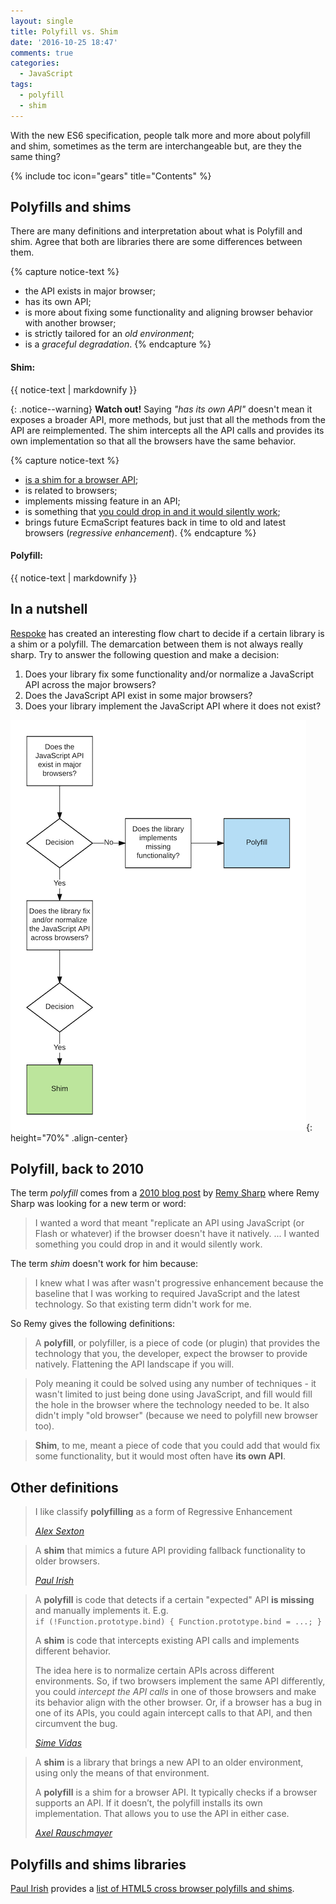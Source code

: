 ```yaml
---
layout: single
title: Polyfill vs. Shim
date: '2016-10-25 18:47'
comments: true
categories:
  - JavaScript
tags:
  - polyfill
  - shim
---
```


With the new ES6 specification, people talk more and more about polyfill and shim, sometimes as the term are interchangeable but, are they the same thing?

{% include toc icon="gears" title="Contents" %}

## Polyfills and shims
There are many definitions and interpretation about what is Polyfill and shim. Agree that both are libraries there are some differences between them.

{% capture notice-text %}
  - the API exists in major browser;
  - has its own API;
  - is more about fixing some functionality and aligning browser behavior with another browser;
  - is strictly tailored for an _old environment_;
  - is a _graceful degradation_.
{% endcapture %}
<div class="notice--info">
  <h4>Shim:</h4>
  {{ notice-text | markdownify }}
</div>

{: .notice--warning}
__Watch out!__ Saying _"has its own API"_ doesn't mean it exposes a broader API, more methods, but just that all the methods from the API are reimplemented. The shim intercepts all the API calls and provides its own implementation so that all the browsers have the same behavior.

{% capture notice-text %}
  - [is a shim for a browser API](http://www.2ality.com/2011/12/shim-vs-polyfill.html);
  - is related to browsers;
  - implements missing feature in an API;
  - is something that [you could drop in and it would silently work](https://remysharp.com/2010/10/08/what-is-a-polyfill);
  - brings future EcmaScript features back in time to old and latest browsers (_regressive enhancement_).
{% endcapture %}
<div class="notice--info">
  <h4>Polyfill:</h4>
  {{ notice-text | markdownify }}
</div>

## In a nutshell
[Respoke](http://blog.respoke.io/post/111278536998/javascript-shim-vs-polyfill) has created an interesting flow chart to decide if a certain library is a shim or a polyfill. The demarcation between them is not always really sharp. Try to answer the following question and make a decision:

1. Does your library fix some functionality and/or normalize a JavaScript API across the major browsers?
2. Does the JavaScript API exist in some major browsers?
3. Does your library implement the JavaScript API where it does not exist?

![image-center](/images/polyfill-vs-shim/flow-chart.png){: height="70%" .align-center}

## Polyfill, back to 2010
The term _polyfill_ comes from a [2010 blog post](https://remysharp.com/2010/10/08/what-is-a-polyfill) by [Remy Sharp](https://twitter.com/search?q=%40rem&src=typd) where Remy Sharp was looking for a new term or word:

> I wanted a word that meant "replicate an API using JavaScript (or Flash or whatever) if the browser doesn't have it natively.
...
> I wanted something you could drop in and it would silently work.

The term _shim_ doesn't work for him because:

> I knew what I was after wasn't progressive enhancement because the baseline that I was working to required JavaScript and the latest technology. So that existing term didn't work for me.

So Remy gives the following definitions:

> A __polyfill__, or polyfiller, is a piece of code (or plugin) that provides the technology that you, the developer, expect the browser to provide natively. Flattening the API landscape if you will.

> Poly meaning it could be solved using any number of techniques - it wasn't limited to just being done using JavaScript, and fill would fill the hole in the browser where the technology needed to be. It also didn't imply "old browser" (because we need to polyfill new browser too).

> __Shim__, to me, meant a piece of code that you could add that would fix some functionality, but it would most often have __its own API__.

## Other definitions

> I like classify __polyfilling__ as a form of Regressive Enhancement
>
> <cite>[Alex Sexton](https://twitter.com/SlexAxton/status/25600963629)</cite>

> A __shim__ that mimics a future API providing fallback functionality to older browsers.
>
> <cite>[Paul Irish](http://paulirish.com/)</cite>

> A __polyfill__ is code that detects if a certain "expected" API __is missing__ and manually implements it. E.g.   
> `if (!Function.prototype.bind) { Function.prototype.bind = ...; }`
>
> A __shim__ is code that intercepts existing API calls and implements different behavior.
>
> The idea here is to normalize certain APIs across different environments. So, if two browsers implement the same API differently, you could _intercept the API calls_ in one of those browsers and make its behavior align with the other browser. Or, if a browser has a bug in one of its APIs, you could again intercept calls to that API, and then circumvent the bug.
>
> <cite>[Sime Vidas](http://stackoverflow.com/questions/6599815/what-is-the-difference-between-a-shim-and-a-polyfill/17331540#17331540)</cite>

> A __shim__ is a library that brings a new API to an older environment, using only the means of that environment.
>
> A __polyfill__ is a shim for a browser API. It typically checks if a browser supports an API. If it doesn’t, the polyfill installs its own implementation. That allows you to use the API in either case.
>
> <cite>[Axel Rauschmayer](http://www.2ality.com/2011/12/shim-vs-polyfill.html)</cite>

## Polyfills and shims libraries
[Paul Irish](http://paulirish.com/) provides a [list of HTML5 cross browser polyfills and shims](https://github.com/Modernizr/Modernizr/wiki/HTML5-Cross-browser-Polyfills).
